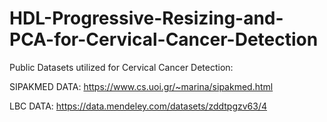 # HDL-Progressive-Resizing-and-PCA-for-Cervical-Cancer-Detection

Public Datasets utilized for Cervical Cancer Detection:

SIPAKMED DATA: https://www.cs.uoi.gr/~marina/sipakmed.html 

LBC DATA: https://data.mendeley.com/datasets/zddtpgzv63/4
